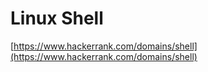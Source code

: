 # Linux Shell

[https://www.hackerrank.com/domains/shell](https://www.hackerrank.com/domains/shell)
